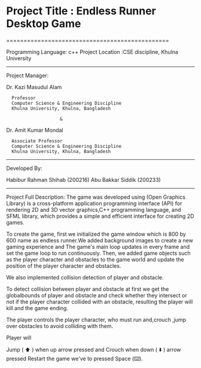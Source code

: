 # Project Title : Endless Runner Desktop Game
===============================================

Programming Language: c++
Project Location :CSE discipline, Khulna University

----------------------------------------------------------------
Project Manager:

  Dr. Kazi Masudul Alam

      Professor 
      Computer Science & Engineering Discipline
      Khulna University, Khulna, Bangladesh 
     
	                    &
                
  Dr. Amit Kumar Mondal
    
      Associate Professor 
      Computer Science & Engineering Discipline
      Khulna University, Khulna, Bangladesh
------------------------------------------------------------------      
Developed By:

Habibur Rahman Shihab (200216)
Abu Bakkar Siddik (200233)

------------------------------------------------------------------
Project Full Description:
The game was developed using  (Open Graphics Library) is a cross-platform application programming interface (API) for rendering 2D and 3D vector graphics,C++ programming language, and SFML library, which provides a simple and efficient interface for creating 2D games.

To create the game, first we initialized the game window which is 800 by 600 name as endless runner.We added background images to create a new gaming experience and The game's main loop updates in every frame and set the game loop to run continuously. Then, we added game objects such as the player character and obstacles to the game world and update the position of the player character and obstacles.
 
We also implemented collision detection of player and obstacle.

To  detect collision between player and obstacle at first we get the globalbounds of player and obstacle and check whether they intersect or not   if the player character collided with an obstacle, resulting the player will kill and the game ending.

The player controls the player character, who must run and,crouch ,jump  over obstacles to avoid colliding with them.

Player will 

Jump ( ⬆️ ) when up arrow pressed and
Crouch when down ( ⬇️ ) arrow pressed
Restart the game we've to pressed Space (⌨️). 



